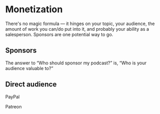 # Monetization

There's no magic formula — it hinges on your topic, your audience, the amount of work you can\/do put into it, and probably your ability as a salesperson. Sponsors are one potential way to go. 

## Sponsors

The answer to “Who should sponsor my podcast?” is, “Who is your audience valuable to?”

## Direct audience

PayPal

Patreon



